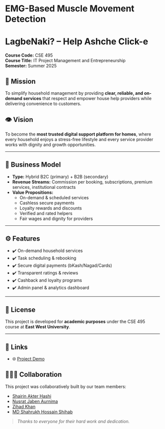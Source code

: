 # EMG-Based Muscle Movement Detection
# LagbeNaki? – Help Ashche Click-e

**Course Code:** CSE 495  
**Course Title:** IT Project Management and Entrepreneurship  
**Semester:** Summer 2025  


## 🎯 Mission
To simplify household management by providing **clear, reliable, and on-demand services** that respect and empower house help providers while delivering convenience to customers.

## 👁️ Vision
To become the **most trusted digital support platform for homes**, where every household enjoys a stress-free lifestyle and every service provider works with dignity and growth opportunities.

---

## 💼 Business Model
- **Type:** Hybrid B2C (primary) + B2B (secondary)  
- **Revenue Streams:** Commission per booking, subscriptions, premium services, institutional contracts  
- **Value Propositions:**  
  - On-demand & scheduled services  
  - Cashless secure payments  
  - Loyalty rewards and discounts  
  - Verified and rated helpers  
  - Fair wages and dignity for providers  

---

## ⚙️ Features
- ✔️ On-demand household services  
- ✔️ Task scheduling & rebooking  
- ✔️ Secure digital payments (bKash/Nagad/Cards)  
- ✔️ Transparent ratings & reviews  
- ✔️ Cashback and loyalty programs  
- ✔️ Admin panel & analytics dashboard  


---

## 📜 License
This project is developed for **academic purposes** under the CSE 495 course at **East West University**.  

---

## 🔗 Links
- 🌐 [Project Demo](https://lagbenaki.netlify.app/)  



## 🧑‍🤝‍🧑 Collaboration

This project was collaboratively built by our team members:

- [Shairin Akter Hashi](https://github.com/Shairin207)
- [Nusrat Jaben Aurnima](https://github.com/NushratJabenAurnima)
- [Zihad Khan](https://github.com/Zihad107)
- [MD Shahrukh Hossain Shihab](https://github.com/shihab372)

> _Thanks to everyone for their hard work and dedication._
 
 
